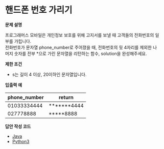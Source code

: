 # 핸드폰 번호 가리기

**문제 설명**

프로그래머스 모바일은 개인정보 보호를 위해 고지서를 보낼 때 고객들의 전화번호의 일부를 가립니다.   
전화번호가 문자열 phone_number로 주어졌을 때, 전화번호의 뒷 4자리를 제외한 나머지 숫자를 전부 *으로 가린 문자열을 리턴하는 함수, solution을 완성해주세요.

**제한 조건**

- s는 길이 4 이상, 20이하인 문자열입니다.

**입출력 예**

phone_number|	return
---|---
01033334444	|*******4444
027778888	|*****8888

**답안 작성 코드**

- [Java](https://github.com/ssub-e/Programmers-algorithms/blob/master/Level%201/%ED%95%B8%EB%93%9C%ED%8F%B0%20%EB%B2%88%ED%98%B8%20%EA%B0%80%EB%A6%AC%EA%B8%B0/solution.java)
- [Python3]()
